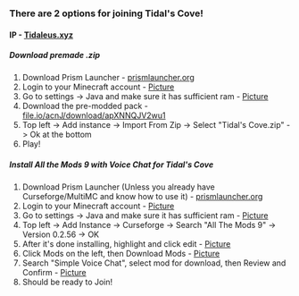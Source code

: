 ### There are 2 options for joining Tidal's Cove!
#### IP - <a href="Tidaleus.xyz">Tidaleus.xyz</a>
##### Download premade .zip
1. Download Prism Launcher - <a href="https://prismlauncher.org/">prismlauncher.org</a>
2. Login to your Minecraft account - <a href="https://i.imgur.com/SXLui71.png">Picture</a>
3. Go to settings -> Java and make sure it has sufficient ram - <a href="https://i.imgur.com/rdIaHjC.png">Picture</a>
4. Download the pre-modded pack - <a href="https://www.file.io/acnJ/download/apXNNQJV2wu1">file.io/acnJ/download/apXNNQJV2wu1</a>
5. Top left -> Add instance -> Import From Zip -> Select "Tidal's Cove.zip" -> Ok at the bottom
6. Play!


##### Install All the Mods 9 with Voice Chat for Tidal's Cove
1. Download Prism Launcher (Unless you already have Curseforge/MultiMC and know how to use it) - <a href="https://prismlauncher.org/">prismlauncher.org</a>
2. Login to your Minecraft account - <a href="https://i.imgur.com/SXLui71.png">Picture</a>
3. Go to settings -> Java and make sure it has sufficient ram - <a href="https://i.imgur.com/rdIaHjC.png">Picture</a>
4. Top left -> Add Instance -> Curseforge -> Search "All The Mods 9" -> Version 0.2.56 -> OK
5. After it's done installing, highlight and click edit - <a href="https://i.imgur.com/92an1uH.png">Picture</a>
6. Click Mods on the left, then Download Mods - <a href="https://i.imgur.com/9AbEVHm.png">Picture</a>
7. Search "Simple Voice Chat", select mod for download, then Review and Confirm - <a href="https://i.imgur.com/R5lWXhI.png">Picture</a>
8. Should be ready to Join!
